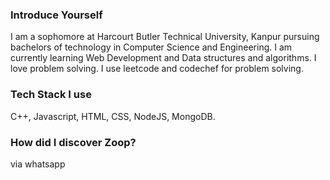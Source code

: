 ### Introduce Yourself
I am a sophomore at Harcourt Butler Technical University, Kanpur pursuing bachelors of technology in Computer Science and Engineering. I am currently learning Web Development and Data structures and algorithms.
I love problem solving. I use leetcode and codechef for problem solving.

### Tech Stack I use

C++, Javascript, HTML, CSS, NodeJS, MongoDB.

### How did I discover Zoop?

via whatsapp
